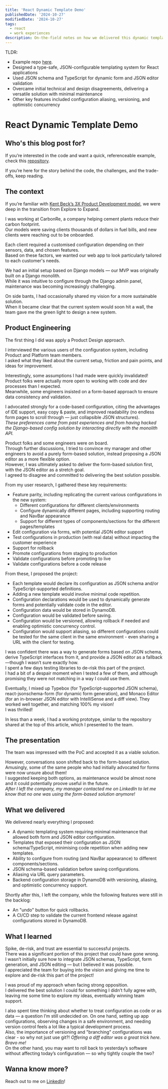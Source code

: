 ```yaml
---
title: 'React Dynamic Template Demo'
publishedDate: '2024-10-27'
modifiedDate: '2024-10-27'
tags:
  - react
  - work experiences
description: On-the-field notes on how we delivered this dynamic template project.
---
```


TLDR:

- Example repo [here](https://github.com/erikologic/react-dynamic-template-demo).
- Designed a type-safe, JSON-configurable templating system for React applications
- Used JSON schema and TypeScript for dynamic form and JSON editor validation
- Overcame initial technical and design disagreements, delivering a versatile solution with minimal maintenance
- Other key features included configuration aliasing, versioning, and optimistic concurrency

# React Dynamic Template Demo

## Who's this blog post for?

If you’re interested in the code and want a quick, referenceable example, check this [repository](https://github.com/erikologic/react-dynamic-template-demo).

If you’re here for the story behind the code, the challenges, and the trade-offs, keep reading.

## The context

If you’re familiar with [Kent Beck’s 3X Product Development model](https://medium.com/@kentbeck_7670/the-product-development-triathlon-6464e2763c46), we were deep in the transition from Explore to Expand.

I was working at CarbonRe, a company helping cement plants reduce their carbon footprint.  
Our models were saving clients thousands of dollars in fuel bills, and new clients were reaching out to be onboarded.

Each client required a customised configuration depending on their sensors, data, and chosen features.  
Based on these factors, we wanted our web app to look particularly tailored to each customer's needs.

We had an initial setup based on Django models — our MVP was originally built on a Django monolith.  
While it was intuitive to configure through the Django admin panel, maintenance was becoming increasingly challenging.

On side bants, I had occasionally shared my vision for a more sustainable solution.  
When it became clear that the current system would soon hit a wall, the team gave me the green light to design a new system.

## Product Engineering

The first thing I did was apply a Product Design approach.

I interviewed the various users of the configuration system, including Product and Platform team members.  
I asked what they liked about the current setup, friction and pain points, and ideas for improvement.

Interestingly, some assumptions I had made were quickly invalidated!  
Product folks were actually more open to working with code and dev processes than I expected.  
Meanwhile, some engineers insisted on a form-based approach to ensure data consistency and validation.

I advocated strongly for a code-based configuration, citing the advantages of IDE support, easy copy & paste, and improved readability (no endless form pages to scroll through — just collapsible JSON structures).  
_These preferences came from past experiences and from having hacked the Django-based config solution by interacting directly with the monolith API._

Product folks and some engineers were on board.  
Through further discussions, I tried to convince my manager and other engineers to avoid a purely form-based solution, instead proposing a JSON editor as a more flexible option.  
However, I was ultimately asked to deliver the form-based solution first, with the JSON editor as a stretch goal.  
I agreed to disagree and committed to delivering the best solution possible.

From my user research, I gathered these key requirements:

- Feature parity, including replicating the current various configurations in the new system:
  - Different configurations for different clients/environments
  - Configure dynamically different pages, including supporting routing and NavBar appearance
  - Support for different types of components/sections for the different pages/templates
- Edit configuration via forms, with potential JSON editor support
- Test configurations in production (with real data) without impacting the customer experience
- Support for rollback
- Promote configurations from staging to production
- Validate configurations before promoting to live
- Validate configurations before a code release

From these, I proposed the project:

- Each template would declare its configuration as JSON schema and/or TypeScript-supported definitions.
- Adding a new template would involve minimal code repetition.
- Configuration declarations would be used to dynamically generate forms and potentially validate code in the editor.
- Configuration data would be stored in DynamoDB.
- Configuration would be validated before saving.
- Configuration would be versioned, allowing rollback if needed and enabling optimistic concurrency control.
- Configuration would support aliasing, so different configurations could be tested for the same client in the same environment - even sharing a URL with the client for testing.

I was confident there was a way to generate forms based on JSON schema, derive TypeScript interfaces from it, and provide a JSON editor as a fallback—though I wasn’t sure exactly how.  
I spent a few days testing libraries to de-risk this part of the project.  
I had a bit of a despair moment when I tested a few of them, and although promising they were not matching in a way I could use them.

Eventually, I mixed up Typebox (for TypeScript-supported JSON schema), react-jsonschema-form (for dynamic form generation), and Monaco Editor (for an in-browser JSON editor with IntelliSense and a diff view). They worked well together, and matching 100% my vision!  
I was thrilled!

In less than a week, I had a working prototype, similar to the repository shared at the top of this article, which I presented to the team.

## The presentation

The team was impressed with the PoC and accepted it as a viable solution.

However, conversations soon shifted back to the form-based solution.  
Amusingly, some of the same people who had initially advocated for forms were now unsure about them!  
I suggested keeping both options, as maintenance would be almost none and it could potentially proove useful in the future.  
_After I left the company, my manager contacted me on LinkedIn to let me know that no one was using the form-based solution anymore!_

## What we delivered

We delivered nearly everything I proposed:

- A dynamic templating system requiring minimal maintenance that allowed both form and JSON editor configuration.
- Templates that exposed their configuration as JSON schema/TypeScript, minimising code repetition when adding new templates.
- Ability to configure from routing (and NavBar appearance) to different components/sections.
- JSON schema-based validation before saving configurations.
- Aliasing via URL query parameters.
- Backend configuration storage in DynamoDB with versioning, aliasing, and optimistic concurrency support.

Shortly after this, I left the company, while the following features were still in the backlog:

- An "undo" button for quick rollbacks.
- A CI/CD step to validate the current frontend release against configurations stored in DynamoDB.

## What I learned

Spike, de-risk, and trust are essential to successful projects.  
There was a significant portion of this project that could have gone wrong.  
I wasn’t initially sure how to integrate JSON schemas, TypeScript, form generation, and JSON editing — but I believed it was possible.  
I appreciated the team for buying into the vision and giving me time to explore and de-risk this part of the project!

I was proud of my approach when facing strong opposition.  
I delivered the best solution I could for something I didn’t fully agree with, leaving me some time to explore my ideas, eventually winning team support.

I also spent time thinking about whether to treat configuration as code or as data — a question I’m still undecided on.
On one hand, setting up app configurations, observing changes in a safe environment, and needing version control feels a lot like a typical development process.  
Also, the importance of versioning and "branching" configurations was clear - so why not just use git?! _Offering a diff editor was a great trick here. Bravo me!_  
On the other hand, you may want to roll back to yesterday’s software without affecting today’s configuration — so why tightly couple the two?

## Wanna know more?

Reach out to me on [LinkedIn](https://www.linkedin.com/in/enrico-graziani-10ba5a140/)!
